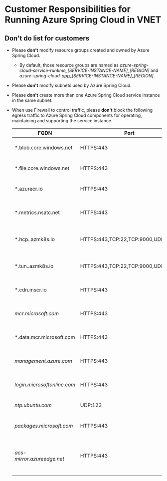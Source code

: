 # Customer Responsibilities for Running Azure Spring Cloud in VNET

## **Don't do** list for customers

- Please **don't** modify resource groups created and owned by Azure Spring Cloud.
  - By default, those resource groups are named as *azure-spring-cloud-service-runtime_[SERVICE-INSTANCE-NAME]_[REGION]* and *azure-spring-cloud-app_[SERVICE-INSTANCE-NAME]_[REGION]*.
- Please **don't** modify subnets used by Azure Spring Cloud.
- Please **don't** create more than one Azure Spring Cloud service instance in the same subnet.
- When use Firewall to control traffic, please **don't** block the following egress traffic to Azure Spring Cloud components for operating, maintaining and supporting the service instance.

    |FQDN                             |Port                              |Use                                        |
    |---------------------------------|----------------------------------|-------------------------------------------|
    |*.blob.core.windows.net          |HTTPS:443                         |Azure Spring Cloud storage management.     ​|
    |*.file.core.windows.net          |HTTPS:443                         |Azure Spring Cloud storage management.     ​|
    |*.azurecr.io                     |HTTPS:443                         |Azure Spring Cloud storage management.     ​|
    |*.metrics.nsatc.net​              |HTTPS:443                         |Microsoft internal logs and metrics server.​|
    |*.hcp.<location>.azmk8s.io       |HTTPS:443,TCP:22,TCP:9000,UDP:1194|Underlying Kubernetes Cluster API Server.  |
    |*.tun.<location>.azmk8s.io       |HTTPS:443,TCP:22,TCP:9000,UDP:1194|Underlying Kubernetes Cluster API Server.  |
    |*.cdn.mscr.io                    |HTTPS:443                         |MCR storage backed by the Azure CDN.       ​|
    |<i>mcr.microsoft.com</i>         |HTTPS:443                         |Microsoft Container Registry (MCR).        ​|
    |*.data.mcr.microsoft.com         |HTTPS:443                         |MCR storage backed by the Azure CDN.       |
    |<i>management.azure.com</i>      |HTTPS:443                         |Underlying Kubernetes Cluster management.  ​|
    |<i>login.microsoftonline.com</i> |HTTPS:443                         |Azure Active Directory authentication.​     |
    |<i>ntp.ubuntu.com</i>            |UDP:123                           |NTP time synchronization on Linux nodes.​   |
    |<i>packages.microsoft.com</i>    |HTTPS:443                         |Microsoft packages repository.​             |
    |<i>acs-mirror.azureedge.net</i>  |HTTPS:443                         |Repository required to install required binaries like kubenet and Azure CNI.​|